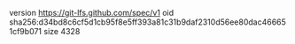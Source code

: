 version https://git-lfs.github.com/spec/v1
oid sha256:d34bd8c6cf5d1cb95f8e5ff393a81c31b9daf2310d56ee80dac466651cf9b071
size 4328
